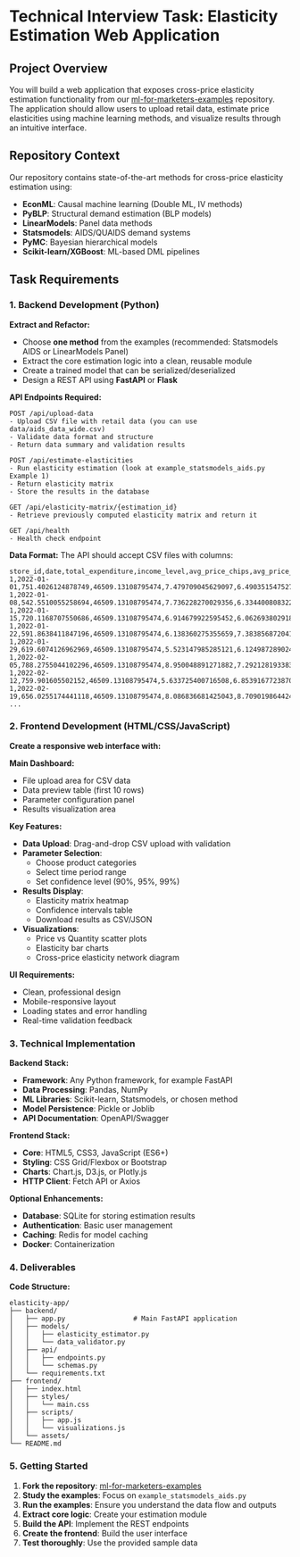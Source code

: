 # Technical Interview Task: Elasticity Estimation Web Application

## Project Overview

You will build a web application that exposes cross-price elasticity estimation functionality from our [ml-for-marketers-examples](https://github.com/Flexiana/ml-for-marketers-examples) repository. The application should allow users to upload retail data, estimate price elasticities using machine learning methods, and visualize results through an intuitive interface.

## Repository Context

Our repository contains state-of-the-art methods for cross-price elasticity estimation using:
- **EconML**: Causal machine learning (Double ML, IV methods)
- **PyBLP**: Structural demand estimation (BLP models)
- **LinearModels**: Panel data methods
- **Statsmodels**: AIDS/QUAIDS demand systems
- **PyMC**: Bayesian hierarchical models
- **Scikit-learn/XGBoost**: ML-based DML pipelines

## Task Requirements

### 1. Backend Development (Python)

**Extract and Refactor:**
- Choose **one method** from the examples (recommended: Statsmodels AIDS or LinearModels Panel)
- Extract the core estimation logic into a clean, reusable module
- Create a trained model that can be serialized/deserialized
- Design a REST API using **FastAPI** or **Flask**

**API Endpoints Required:**
```
POST /api/upload-data
- Upload CSV file with retail data (you can use data/aids_data_wide.csv)
- Validate data format and structure
- Return data summary and validation results

POST /api/estimate-elasticities
- Run elasticity estimation (look at example_statsmodels_aids.py Example 1)
- Return elasticity matrix
- Store the results in the database

GET /api/elasticity-matrix/{estimation_id}
- Retrieve previously computed elasticity matrix and return it

GET /api/health
- Health check endpoint
```

**Data Format:**
The API should accept CSV files with columns:
```csv
store_id,date,total_expenditure,income_level,avg_price_chips,avg_price_chocolate,avg_price_cola,avg_price_water,log_price_chips,log_price_chocolate,log_price_cola,log_price_water,share_chips,share_chocolate,share_cola,share_water
1,2022-01-01,751.4026124878749,46509.13108795474,7.479709045629097,6.490351547527698,5.929525202990294,6.21632208358152,2.012193893586684,1.870316696818742,1.7799441428547444,1.827178426970975,0.12176095586272351,0.39997075846212576,0.4322060325153082,0.04606225315984255
1,2022-01-08,542.5510055258694,46509.13108795474,7.736228270029356,6.3344008083224494,5.846668546329975,7.2031789127232795,2.0459142652168647,1.8459952249780895,1.7658720197690299,1.974522444238663,0.22528088432873486,0.38811380587762023,0.3301913922022653,0.05641391759137943
1,2022-01-15,720.1168707550686,46509.13108795474,6.914679922595452,6.062693802918846,5.084876008875473,8.288450526980478,1.933646676640575,1.8021542232444208,1.626270645501264,2.11486304299008,0.09645993932288419,0.4510118778117115,0.42290539053932297,0.02962279232608132
1,2022-01-22,591.8638411847196,46509.13108795474,6.138360275355659,7.383856872041978,4.336197566472589,4.885313983085205,1.8145576503622123,1.999296113486412,1.4669978273227104,1.5862335583698772,0.20559339635904592,0.41254214644111087,0.31594228584161305,0.06592217135823004
1,2022-01-29,619.6074126962969,46509.13108795474,5.523147985285121,6.1249872890241015,5.083346768494208,5.9829576842562044,1.7089479849263962,1.8123766811672661,1.6259698573642856,1.788915041719705,0.2028687876615671,0.22961736750108072,0.5479817716100804,0.019532073227271685
1,2022-02-05,788.2755044102296,46509.13108795474,8.950048891271882,7.292128193383766,5.991844083771177,5.528980361108945,2.1916589949837855,1.9867954366651492,1.7903992251439262,1.710003415370639,0.09856686493747058,0.3175736088410996,0.5550040943619337,0.0288554318594963
1,2022-02-12,759.901605502152,46509.13108795474,5.633725400716508,6.853916772387019,5.925056574159232,6.205505689237187,1.7287709285994333,1.924820280452957,1.7791902353569142,1.8254369123926244,0.18606828111637833,0.3196201047566323,0.4716646472349451,0.022646966892044474
1,2022-02-19,656.0255174441118,46509.13108795474,8.086836681425043,8.709019864424146,6.971858258982411,11.94563280307777,2.0902376387106796,2.1643592546155848,1.9418817974141702,2.4803657557728793,0.14733160261108375,0.28570039542704007,0.531813539579686,0.035154462382190055
...
```

### 2. Frontend Development (HTML/CSS/JavaScript)

**Create a responsive web interface with:**

**Main Dashboard:**
- File upload area for CSV data
- Data preview table (first 10 rows)
- Parameter configuration panel
- Results visualization area

**Key Features:**
- **Data Upload**: Drag-and-drop CSV upload with validation
- **Parameter Selection**: 
  - Choose product categories
  - Select time period range
  - Set confidence level (90%, 95%, 99%)
- **Results Display**:
  - Elasticity matrix heatmap
  - Confidence intervals table
  - Download results as CSV/JSON
- **Visualizations**:
  - Price vs Quantity scatter plots
  - Elasticity bar charts
  - Cross-price elasticity network diagram

**UI Requirements:**
- Clean, professional design
- Mobile-responsive layout
- Loading states and error handling
- Real-time validation feedback

### 3. Technical Implementation

**Backend Stack:**
- **Framework**: Any Python framework, for example FastAPI
- **Data Processing**: Pandas, NumPy
- **ML Libraries**: Scikit-learn, Statsmodels, or chosen method
- **Model Persistence**: Pickle or Joblib
- **API Documentation**: OpenAPI/Swagger

**Frontend Stack:**
- **Core**: HTML5, CSS3, JavaScript (ES6+)
- **Styling**: CSS Grid/Flexbox or Bootstrap
- **Charts**: Chart.js, D3.js, or Plotly.js
- **HTTP Client**: Fetch API or Axios

**Optional Enhancements:**
- **Database**: SQLite for storing estimation results
- **Authentication**: Basic user management
- **Caching**: Redis for model caching
- **Docker**: Containerization

### 4. Deliverables

**Code Structure:**
```
elasticity-app/
├── backend/
│   ├── app.py                 # Main FastAPI application
│   ├── models/
│   │   ├── elasticity_estimator.py
│   │   └── data_validator.py
│   ├── api/
│   │   ├── endpoints.py
│   │   └── schemas.py
│   └── requirements.txt
├── frontend/
│   ├── index.html
│   ├── styles/
│   │   └── main.css
│   ├── scripts/
│   │   ├── app.js
│   │   └── visualizations.js
│   └── assets/
└── README.md
```



### 5. Getting Started

1. **Fork the repository**: [ml-for-marketers-examples](https://github.com/Flexiana/ml-for-marketers-examples)
2. **Study the examples**: Focus on `example_statsmodels_aids.py`
3. **Run the examples**: Ensure you understand the data flow and outputs
4. **Extract core logic**: Create your estimation module
5. **Build the API**: Implement the REST endpoints
6. **Create the frontend**: Build the user interface
7. **Test thoroughly**: Use the provided sample data

